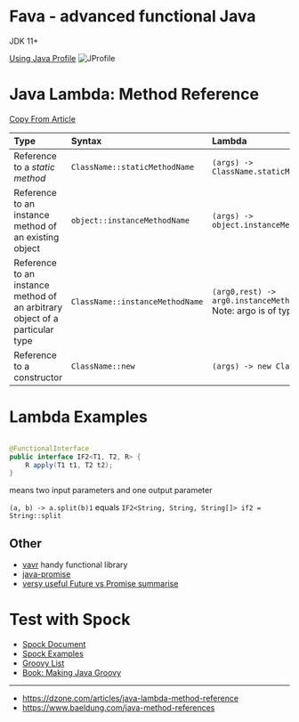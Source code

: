 
# Fava - advanced functional Java

JDK 11+

[Using Java Profile](https://www.ej-technologies.com/products/jprofiler/overview.html)
![JProfile](https://user-images.githubusercontent.com/20685961/224734431-6f2da39a-6ef3-4cb2-b0d2-6e042984ca4a.png)

# Java Lambda: Method Reference

[Copy From Article](https://dzone.com/articles/java-lambda-method-reference)

| Type                                                                        | Syntax                          | Lambda                                                                         |
|:----------------------------------------------------------------------------|:--------------------------------|:-------------------------------------------------------------------------------|
| Reference to a *static method*                                              | `ClassName::staticMethodName`   | `(args) -> ClassName.staticMethodName(args)`                                   |
| Reference to an instance method of an existing object                       | `object::instanceMethodName`    | `(args) -> object.instanceMethodName(args)`                                    |
| Reference to an instance method of an arbitrary object of a particular type | `ClassName::instanceMethodName` | `(arg0,rest) -> arg0.instanceMethodName(rest)` Note: argo is of type ClassName |
| Reference to a constructor                                                  | `ClassName::new`                | `(args) -> new ClassName(args)`                                                |

# Lambda Examples

```java

@FunctionalInterface
public interface IF2<T1, T2, R> {
	R apply(T1 t1, T2 t2);
}
```

means two input parameters and one output parameter

`(a, b) -> a.split(b)1` equals `IF2<String, String, String[]> if2 = String::split`

## Other

* [vavr](https://github.com/vavr-io/vavr) handy functional library
* [java-promise](https://github.com/riversun/java-promise)
* [versy useful Future vs Promise summarise](https://stackoverflow.com/questions/14541975/whats-the-difference-between-a-future-and-a-promise)

# Test with Spock

* [Spock Document](https://spockframework.org/spock/docs/1.0/interaction_based_testing.html)
* [Spock Examples](https://github.com/spockframework/spock-example)
* [Groovy List](https://www.baeldung.com/groovy-lists)
* [Book: Making Java Groovy](https://www.amazon.com/Making-Java-Groovy-Ken-Kousen/dp/1935182943)

---

* https://dzone.com/articles/java-lambda-method-reference
* https://www.baeldung.com/java-method-references
